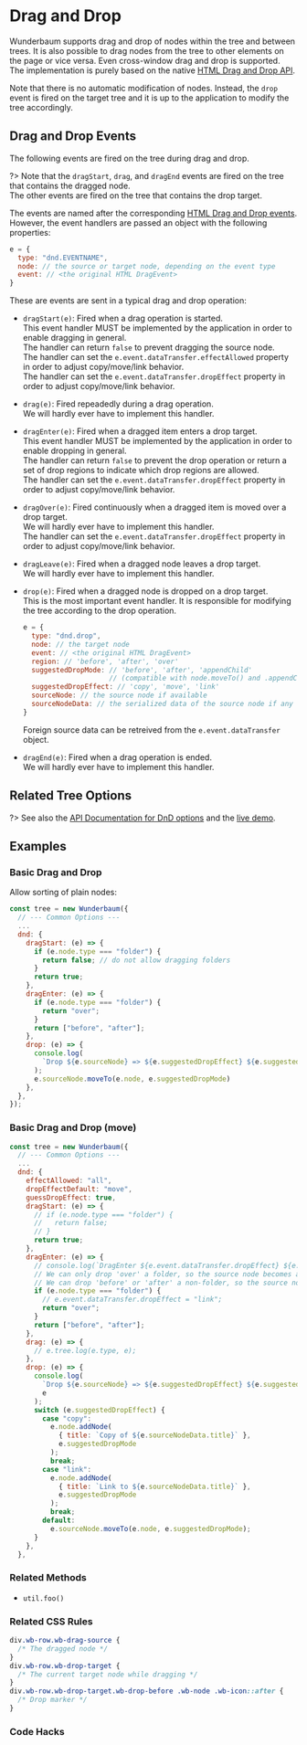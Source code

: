 # Drag and Drop

Wunderbaum supports drag and drop of nodes within the tree and between trees.
It is also possible to drag nodes from the tree to other elements on the page or
vice versa. Even cross-window drag and drop is supported. <br>
The implementation is purely based on the native
[HTML Drag and Drop API](https://developer.mozilla.org/en-US/docs/Web/API/HTML_Drag_and_Drop_API).

Note that there is no automatic modification of nodes. Instead, the
`drop` event is fired on the target tree and it is up to the application to
modify the tree accordingly.

## Drag and Drop Events

The following events are fired on the tree during drag and drop.

?> Note that the `dragStart`, `drag`, and `dragEnd` events are fired on the
tree that contains the dragged node. <br>
The other events are fired on the tree that contains the drop target.

The events are named after the corresponding
[HTML Drag and Drop events](https://developer.mozilla.org/en-US/docs/Web/API/DragEvent).
However, the event handlers are passed an object with the following properties:

```js
e = {
  type: "dnd.EVENTNAME",
  node: // the source or target node, depending on the event type
  event: // <the original HTML DragEvent>
}
```

These are events are sent in a typical drag and drop operation:

- `dragStart(e)`: Fired when a drag operation is started.<br>
  This event handler MUST be implemented by the application in order to enable
  dragging in general. <br>
  The handler can return `false` to prevent dragging the source node.<br>
  The handler can set the `e.event.dataTransfer.effectAllowed` property in order
  to adjust copy/move/link behavior. <br>
  The handler can set the `e.event.dataTransfer.dropEffect` property in order to
  adjust copy/move/link behavior.

- `drag(e)`: Fired repeadedly during a drag operation.<br>
  We will hardly ever have to implement this handler.

- `dragEnter(e)`: Fired when a dragged item enters a drop target.<br>
  This event handler MUST be implemented by the application in order to enable
  dropping in general. <br>
  The handler can return `false` to prevent the drop operation or return a set of drop regions to indicate which drop regions are allowed. <br>
  The handler can set the `e.event.dataTransfer.dropEffect` property in order to
  adjust copy/move/link behavior.

- `dragOver(e)`: Fired continuously when a dragged item is moved over a drop target. <br>
  We will hardly ever have to implement this handler. <br>
  The handler can set the `e.event.dataTransfer.dropEffect` property in order to
  adjust copy/move/link behavior.

- `dragLeave(e)`: Fired when a dragged node leaves a drop target. <br>
  We will hardly ever have to implement this handler.

- `drop(e)`: Fired when a dragged node is dropped on a drop target. <br>
  This is the most important event handler. It is responsible for modifying the
  tree according to the drop operation. <br>

  ```js
  e = {
    type: "dnd.drop",
    node: // the target node
    event: // <the original HTML DragEvent>
    region: // 'before', 'after', 'over'
    suggestedDropMode: // 'before', 'after', 'appendChild'
                       // (compatible with node.moveTo() and .appendChild())
    suggestedDropEffect: // 'copy', 'move', 'link'
    sourceNode: // the source node if available
    sourceNodeData: // the serialized data of the source node if any
  }
  ```

  Foreign source data can be retreived from the `e.event.dataTransfer` object.

- `dragEnd(e)`: Fired when a drag operation is ended.<br>
  We will hardly ever have to implement this handler.

## Related Tree Options

?> See also the [API Documentation for DnD options](https://mar10.github.io/wunderbaum/api/types/types.DndOptionsType.html) and the [live demo](https://mar10.github.io/wunderbaum/demo/#demo-plain).

## Examples

### Basic Drag and Drop

Allow sorting of plain nodes:

```js
const tree = new Wunderbaum({
  // --- Common Options ---
  ...
  dnd: {
    dragStart: (e) => {
      if (e.node.type === "folder") {
        return false; // do not allow dragging folders
      }
      return true;
    },
    dragEnter: (e) => {
      if (e.node.type === "folder") {
        return "over";
      }
      return ["before", "after"];
    },
    drop: (e) => {
      console.log(
        `Drop ${e.sourceNode} => ${e.suggestedDropEffect} ${e.suggestedDropMode} ${e.node}`, e
      );
      e.sourceNode.moveTo(e.node, e.suggestedDropMode)
    },
  },
});
```

### Basic Drag and Drop (move)

```js
const tree = new Wunderbaum({
  // --- Common Options ---
  ...
  dnd: {
    effectAllowed: "all",
    dropEffectDefault: "move",
    guessDropEffect: true,
    dragStart: (e) => {
      // if (e.node.type === "folder") {
      //   return false;
      // }
      return true;
    },
    dragEnter: (e) => {
      // console.log(`DragEnter ${e.event.dataTransfer.dropEffect} ${e.node}`, e);
      // We can only drop 'over' a folder, so the source node becomes a child.
      // We can drop 'before' or 'after' a non-folder, so the source node becomes a sibling.
      if (e.node.type === "folder") {
        // e.event.dataTransfer.dropEffect = "link";
        return "over";
      }
      return ["before", "after"];
    },
    drag: (e) => {
      // e.tree.log(e.type, e);
    },
    drop: (e) => {
      console.log(
        `Drop ${e.sourceNode} => ${e.suggestedDropEffect} ${e.suggestedDropMode} ${e.node}`,
        e
      );
      switch (e.suggestedDropEffect) {
        case "copy":
          e.node.addNode(
            { title: `Copy of ${e.sourceNodeData.title}` },
            e.suggestedDropMode
          );
          break;
        case "link":
          e.node.addNode(
            { title: `Link to ${e.sourceNodeData.title}` },
            e.suggestedDropMode
          );
          break;
        default:
          e.sourceNode.moveTo(e.node, e.suggestedDropMode);
      }
    },
  },
```

### Related Methods

- `util.foo()`

### Related CSS Rules

```css
div.wb-row.wb-drag-source {
  /* The dragged node */
}
div.wb-row.wb-drop-target {
  /* The current target node while dragging */
}
div.wb-row.wb-drop-target.wb-drop-before .wb-node .wb-icon::after {
  /* Drop marker */
}
```

### Code Hacks

```js

```
